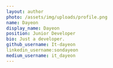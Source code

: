 ```yaml
---
layout: author
photo: /assets/img/uploads/profile.png
name: Dayeon
display_name: Dayeon
position: Junior Developer
bio: Just a developer.
github_username: It-dayeon
linkedin_username:sondayeon
medium_username: it_dayeon
---
```


